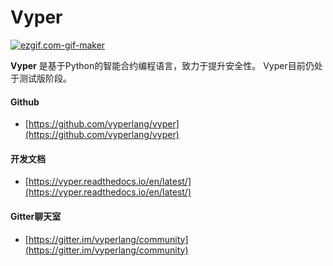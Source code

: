# Vyper

[![ezgif.com-gif-maker](https://ethereum.consensys.net/hs-fs/hubfs/ezgif.com-gif-maker.png?width=2048&name=ezgif.com-gif-maker.png)](http://bit.ly/vyper-portal)

 **Vyper** 是基于Python的智能合约编程语言，致力于提升安全性。 Vyper目前仍处于测试版阶段。



#### Github

* [https://github.com/vyperlang/vyper](https://github.com/vyperlang/vyper)



#### 开发文档

* [https://vyper.readthedocs.io/en/latest/](https://vyper.readthedocs.io/en/latest/)



#### Gitter聊天室

* [https://gitter.im/vyperlang/community](https://gitter.im/vyperlang/community)




